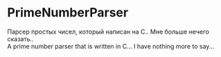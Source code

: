 # PrimeNumberParser
Парсер простых чисел, который написан на C.. Мне больше нечего сказать..
<br>A prime number parser that is written in C... I have nothing more to say...
